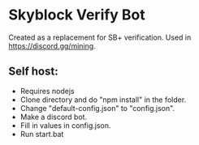 # Skyblock Verify Bot
Created as a replacement for SB+ verification. Used in https://discord.gg/mining.
## Self host:
- Requires nodejs
- Clone directory and do "npm install" in the folder.
- Change "default-config.json" to "config.json".
- Make a discord bot.
- Fill in values in config.json.
- Run start.bat